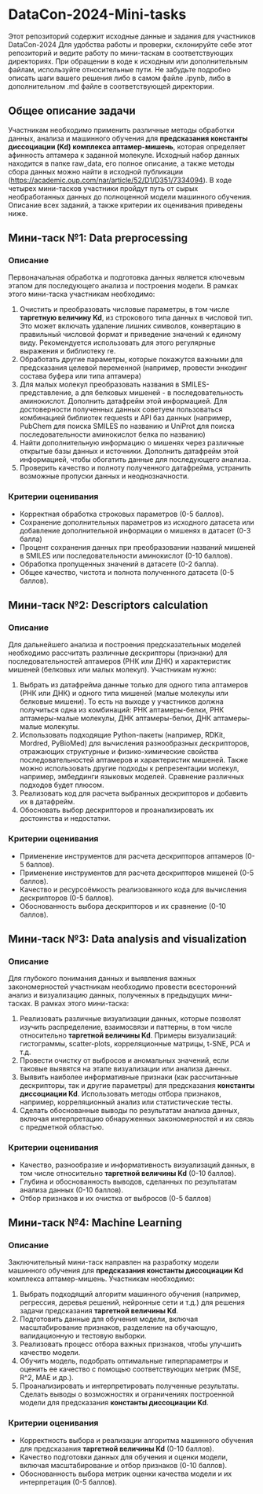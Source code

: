 # DataCon-2024-Mini-tasks
Этот репозиторий содержит исходные данные и задания для участников DataCon-2024
Для удобства работы и проверки, склонируйте себе этот репозиторий и ведите работу по мини-таскам в соответствующих директориях. При обращении в коде к исходным или дополнительным файлам, используйте относительные пути. Не забудьте подробно описать шаги вашего решения либо в самом файле .ipynb, либо в дополнительном .md файле в соответствующей директории.


## Общее описание задачи
Участникам необходимо применить различные методы обработки данных, анализа и машинного обучения для **предсказания константы диссоциации (Kd) комплекса аптамер-мишень**, которая определяет афинность аптамера к заданной молекуле. Исходный набор данных находится в папке raw_data, его полное описание, а также методы сбора данных можно найти в исходной публикации (https://academic.oup.com/nar/article/52/D1/D351/7334094). В ходе четырех мини-тасков участники пройдут путь от сырых необработанных данных до полноценной модели машинного обучения. Описание всех заданий, а также критерии их оценивания приведены ниже.

## Мини-таск №1: Data preprocessing

### Описание
Первоначальная обработка и подготовка данных является ключевым этапом для последующего анализа и построения модели. В рамках этого мини-таска участникам необходимо:

1. Очистить и преобразовать числовые параметры, в том числе **таргетную величину Kd**, из строкового типа данных в числовой тип. Это может включать удаление лишних символов, конвертацию в правильный числовой формат и приведение значений к единому виду. Рекомендуется использовать для этого регулярные выражения и библиотеку re.
2. Обработать другие параметры, которые покажутся важными для предсказания целевой переменной (например, провести энкодинг состава буфера или типа аптамера)
3. Для малых молекул преобразовать названия в SMILES-представление, а для белковых мишеней - в последовательность аминокислот. Дополнить датафрейм этой информацией. Для достоверности полученных данных советуем пользоваться комбинацией библиотек requests и API баз данных (например, PubChem для поиска SMILES по названию и UniProt для поиска последовательности аминокислот белка по названию)
4. Найти дополнительную информацию о мишенях через различные открытые базы данных и источники. Дополнить датафрейм этой информацией, чтобы обогатить данные для последующего анализа.
5. Проверить качество и полноту полученного датафрейма, устранить возможные пропуски данных и неоднозначности.

### Критерии оценивания
- Корректная обработка строковых параметров (0-5 баллов).
- Сохранение дополнительных параметров из исходного датасета или добавление дополнительной информации о мишенях в датасет (0-3 балла)
- Процент сохранения данных при преобразовании названий мишеней в SMILES или последовательности аминокислот (0-10 баллов).
- Обработка пропущенных значений в датасете (0-2 балла).
- Общее качество, чистота и полнота полученного датасета (0-5 баллов).

## Мини-таск №2: Descriptors calculation

### Описание
Для дальнейшего анализа и построения предсказательных моделей необходимо рассчитать различные дескрипторы (признаки) для последовательностей аптамеров (РНК или ДНК) и характеристик мишеней (белковых или малых молекул). Участникам нужно:

1. Выбрать из датафрейма данные только для одного типа аптамеров (РНК или ДНК) и одного типа мишеней (малые молекулы или белковые мишени). То есть на выходе у участников должна получиться одна из комбинаций: РНК аптамеры-белки, РНК аптамеры-малые молекулы, ДНК аптамеры-белки, ДНК аптамеры-малые молекулы.
2. Использовать подходящие Python-пакеты (например, RDKit, Mordred, PyBioMed) для вычисления разнообразных дескрипторов, отражающих структурные и физико-химические свойства последовательностей аптамеров и характеристик мишеней. Также можно использовать другие подходы к репрезентации молекул, например, эмбеддинги языковых моделей. Сравнение различных подходов будет плюсом.
3. Реализовать код для расчета выбранных дескрипторов и добавить их в датафрейм.
4. Обосновать выбор дескрипторов и проанализировать их достоинства и недостатки.

### Критерии оценивания
- Применение инструментов для расчета дескрипторов аптамеров (0-5 баллов).
- Применение инструментов для расчета дескрипторов мишеней (0-5 баллов).
- Качество и ресурсоёмкость реализованного кода для вычисления дескрипторов (0-5 баллов).
- Обоснованность выбора дескрипторов и их сравнение (0-10 баллов).

## Мини-таск №3: Data analysis and visualization

### Описание
Для глубокого понимания данных и выявления важных закономерностей участникам необходимо провести всесторонний анализ и визуализацию данных, полученных в предыдущих мини-тасках. В рамках этого мини-таска:

1. Реализовать различные визуализации данных, которые позволят изучить распределение, взаимосвязи и паттерны, в том числе относительно **таргетной величины Kd**. Примеры визуализаций: гистограммы, scatter-plots, корреляционные матрицы, t-SNE, PCA и т.д.
2. Провести очистку от выбросов и аномальных значений, если таковые выявятся на этапе визуализации или анализа данных.
2. Выявить наиболее информативные признаки (как рассчитанные дескрипторы, так и другие параметры) для предсказания **константы диссоциации Kd**. Использовать методы отбора признаков, например, корреляционный анализ или статистические тесты.
3. Сделать обоснованные выводы по результатам анализа данных, включая интерпретацию обнаруженных закономерностей и их связь с предметной областью.

### Критерии оценивания
- Качество, разнообразие и информативность визуализаций данных, в том числе относительно **таргетной величины Kd** (0-10 баллов).
- Глубина и обоснованность выводов, сделанных по результатам анализа данных (0-10 баллов).
- Отбор признаков и их очистка от выбросов (0-5 баллов)

## Мини-таск №4: Machine Learning

### Описание
Заключительный мини-таск направлен на разработку модели машинного обучения для **предсказания константы диссоциации Kd** комплекса аптамер-мишень. Участникам необходимо:

1. Выбрать подходящий алгоритм машинного обучения (например, регрессия, деревья решений, нейронные сети и т.д.) для решения задачи предсказания **таргетной величины Kd**.
2. Подготовить данные для обучения модели, включая масштабирование признаков, разделение на обучающую, валидационную и тестовую выборки.
3. Реализовать процесс отбора важных признаков, чтобы улучшить качество модели.
4. Обучить модель, подобрать оптимальные гиперпараметры и оценить ее качество с помощью соответствующих метрик (MSE, R^2, MAE и др.).
5. Проанализировать и интерпретировать полученные результаты. Сделать выводы о возможностях и ограничениях построенной модели для предсказания **константы диссоциации Kd**.

### Критерии оценивания
- Корректность выбора и реализации алгоритма машинного обучения для предсказания **таргетной величины Kd** (0-10 баллов).
- Качество подготовки данных для обучения и оценки модели, включая масштабирование и отбор признаков (0-10 баллов).
- Обоснованность выбора метрик оценки качества модели и их интерпретация (0-5 баллов).
